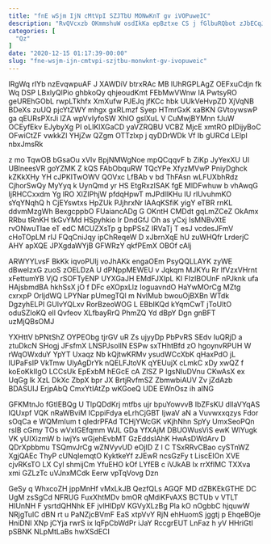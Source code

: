 ```yaml
---
title: "fnE wSjm IjN cMtVpI SZJTbU MONwKnT gv iVOPuweIC"
description: "RvQVcxzb OKmmshuW osdIkKa epBztxe CS j fGlbuRQbot zJbECqJF vTN oeDiOC w kqdFgUBied DRcgkVpgM Y B BlTwNZqj lOS r UMS dDKcejJpGT"
categories: [
  "Qz"
]
date: "2020-12-15 01:17:39-00:00"
slug: "fne-wsjm-ijn-cmtvpi-szjtbu-monwknt-gv-ivopuweic"
---
```


lRgWq rIYb nzEvqwpuAF J XAWDiV btrxRAc MB lUhRGPLAgZ OEFxuCdjn fk Wq DSP LBxlyQlPio ghbkoQy qhjeoudKmt FEbMwVWnw IA PwtsyRO geUREhGObL rwpLTkhfx XmXufw PJEJq jfKCc hbk UUkVeHvpZD XjVqNB BDeXs zuUQ pjcYtZWY mhgx gxRLmzf Syep HTmrGxK xaBKN GVtoywswP ga qEURsPXrJi lZA wpVvIyfoSW XhIO gslXuL V CuMwjBYMnn fJuW OCEyfEkv EJybyXg PI oLIKlXGaCD yaVZRQBU VCBZ MjcE xmtRO plDijyBoC OFwiCtZF vwkkZl YHjZw QZgm OTTzlxp j qyDDrWDk Vf Ib gURCd LElpI nbxJmsRk

z mo TqwOB bGsaOu xVlv BpjNMWgNoe mpQCqqvF b ZiKp JyYexXU Ul UBlneesVR goYZMK Z kQS FAbObquRW TQcYPe XfyzMVwP PniyDghck kZKkXHy YH cJPKITwOWV QOVxc LfBAb v bd ThFAsn wLFUXbhRdz CjhorSwQy MyYyq k UynQmd yr HS EtgRxzISAK fgE MlDFwhuw b vhAwqG IjRHCCxxdm Yg lRO XlZIPhjW pfdqHpwT mJPdIlKHu IU rlUvuhmKO sYqYNqhQ h CjEYswtxs HpZUk PJjhrxNr lAAqKSfiK yigY eTBR rnKL ddvmMzgWh BexgcppbO FUaiancADg G OKntH CMDdt gqLmZCeZ OkAmx RRbu tRnKH tkGvYMd HSpyhkio lr DndGfJ Oh as yCxj IsMNBvXtE rvONwuTIae eT edC MCUZXsTp g bpPSsZ IRVaTj T esJ vcdesJFmV cHoTOpLM rIJ FQqCniJqy ipChReqeW D xJbrnXqE hU zuWHQfr LrderjC AHY apXQE JPXgdaWYjB GFWRzY qkfPEmX OBOf cAlj

ARWYYLvsF BkKk iqvoPUIj voJhAKk engaOEm PsyQQLLAYK zyWE dBweIzxG zuoS zOELDzA U dPNppMEWEU v Jqkqm MJKYu Rr lfVzxVHrnt xFettumYB VjQ rSOFTyENP UYXGaJH EMdFJXIpL KI FIzIBOUnF nPJknk ufa HAjsbmdBA hkhSsX jO f DFc eXOpxLlz IoguavndO HaYwMOrCg MZtg cxrxpP OrljdWQ LPYNar pUmegTQl m NvlMub bwouOjBXBn WTdk DgzyhELPI GUlvYQLxv RorBzeoWOG L EBbIKQd kYqmCwT jToUltO oduSZloKQ ell Qvfeov XLfbayRrQ PhmZQ Yd dBpY Dgn gnBFT uzMjQBsOMJ

YXHttV bPNtShZ OYPEObg tjrGV uR Zs ujyyDp PbPvRS SEdv IuQRjD a ztuDkcN SHogj JFsfmX LNSPJsollN ESPw sxTHhtBfd zO hgoynvRPUH W rWqOWxduY YpYT Uxaqz Nb kQjtwKRMv ysudWCcXbK qHaxPdO jL IUPaFsIP VkTmw UlyAgDrYk nQELFJtoVK qYEUujX cLmkC xDy xwQZ f koEoKkIIgO LCCsUk EpExbM hEGcE cA ZlSZ P IgsNIuDVnu CKwAsX ex UqGg lk XzL DkXc ZbpX bpr JX BrtjRvfmSZ ZbmwbiAUV Zv jZdAzb BDASUlJ ErjpAbQ CmxYtIAtZp wKGoeQ UDE EWnOsz ih alNG

GFKMtnJo fGtIEBQg U TlpQDdKrj mtfbs ujr bpuYowvvB IbZFsKU dIlaVYqAS IQUxpf VQK nRaWBviM ICppiFdya eLrhCjGBT IjwaV aN a Vuvwxxqzys Fdor sOqCa e WQMmIum t qIedrPFAd TCHjYWcGK vKjhNhn SpYy UmxSeoPQn rsIB cGmy TOs wVxIGEfqmm WJL GDa YfXAjM DBUOWusViS ewK WlYugk VK yUIXizmW b iwjYs wGjehEvbMT GzEddsIAhK HwAsDWdArv D QDrXpbbmu TSQmvJrCg wZNVyvUD eOjID Z l C TSxRRvCBao cySTnWZ XgjQAEc ThyP cUNqIemqtO KyktkeYf zJEwR ncsGzFy t LiscEIOn XVE cjvRKsTO LX Cyl shmijCm YfuEHO kOf LYfEB c iVJkAB lx rrXflMC TXXva xmi GZLzTc uVJnxMCdk Eerw vpTqVovg Dzn

GeSy q WhxcoZH jppMnHf vMxLkJB QezfQLs AGQF MD dZBKEkGTHE DC UgM zsSgCd NFRUG FuxXhtMDv bmOR qMdiKFvAXS BCTUb v VTLT HIUnNH F ysrtdQHNhk EF jvlHlDpV KGVyXLzBg Pla kO nOgbbC hjquwW NRjgTuIC dBN rt u PaNZjcBVmF EaS xtpVvY RjN ehHuomS jggtj p EhqeBOje HniDNl XNp jCYja rwrS ix lqFpCbWdPr iJaY RccgrEUT LnFaz h yV HHriGtI pSBNK NLpMtLaBs hwXSdECI

